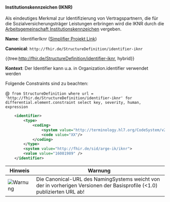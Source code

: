 #### Institutionskennzeichen (IKNR)

Als eindeutiges Merkmal zur Identifizierung von Vertragspartnern, die für die Sozialversicherungsträger Leistungen erbringen wird die IKNR durch die [Arbeitsgemeinschaft Institutionskennzeichen](https://www.dguv.de/arge-ik/index.jsp) vergeben. 

**Name**: IdentifierIknr ([Simplifier Projekt Link](https://simplifier.net/resolve?canonical=http://fhir.de/StructureDefinition/identifier-iknr&scope=de.basisprofil.r4@1.6.0))

**Canonical**: `http://fhir.de/StructureDefinition/identifier-iknr`

{{tree:http://fhir.de/StructureDefinition/identifier-iknr, hybrid}}

**Kontext**: Der Identifier kann u.a. in Organization.identifier verwendet werden

Folgende Constraints sind zu beachten:

@``` from StructureDefinition where url = 'http://fhir.de/StructureDefinition/identifier-iknr' for differential.element.constraint select key, severity, human, expression```

```xml
    <identifier>
        <type>
            <coding>
                <system value="http://terminology.hl7.org/CodeSystem/v2-0203"/>
                <code value="XX"/>
            </coding>
        </type>
        <system value="http://fhir.de/sid/arge-ik/iknr">
        <value value="16081989" />
    </identifier>
```

| Hinweis | Warnung |
|---------|---------------------|
|![Warnung](https://wiki.hl7.de/images/thumb/Attention_icon.svg/100px-Attention_icon.svg.png)| Die Canonical-URL des NamingSystems weicht von der in vorherigen Versionen der Basisprofile (<1.0) publizierten URL ab! |